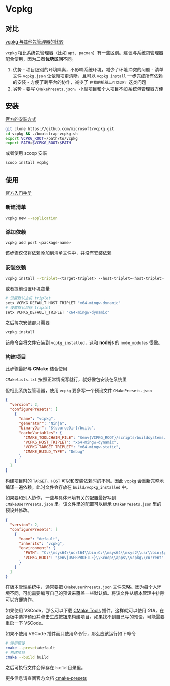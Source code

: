 # Vcpkg

## 对比

[vcpkg 与其他包管理器的比较](https://learn.microsoft.com/zh-cn/vcpkg/get_started/overview#vcpkg-compared-to-other-package-managers)

`vcpkg` 相比系统包管理器（比如 `apt`、`pacman`）有一些区别。建议与系统包管理器配合使用，因为二者**优势区间**不同。

  1. 优势
    - 项目级别的环境隔离，不影响系统环境，减少了环境冲突的问题
    - 清单文件 `vcpkg.json` 让依赖项更清晰，且可以 `vcpkg install` 一步完成所有依赖的安装
    - 方便了跨平台的协作，减少了 `在我的机器上可以运行` 这类问题
  2. 劣势
    - 要写 `CMakePresets.json`，小型项目和个人项目不如系统包管理器方便

## 安装

[官方的安装方式](https://learn.microsoft.com/zh-cn/vcpkg/get_started/get-started#1---set-up-vcpkg)

```sh
git clone https://github.com/microsoft/vcpkg.git
cd vcpkg && ./bootstrap-vcpkg.sh
export VCPKG_ROOT=/path/to/vcpkg
export PATH=$VCPKG_ROOT:$PATH
```

或者使用 scoop 安装

```sh
scoop install vcpkg
```

## 使用

[官方入门手册](https://learn.microsoft.com/zh-cn/vcpkg/get_started/get-started#3---add-dependencies-and-project-files)

### 新建清单

```sh
vcpkg new --application
```

### 添加依赖

```sh
vcpkg add port <package-name>
```

该步骤仅仅将依赖添加到清单文件中，并没有安装依赖

### 安装依赖

```sh
vcpkg install --triplet=<target-triplet> --host-triplet=<host-triplet>
```

或者提前设置环境变量

```sh
# 设置默认主机 triplet
setx VCPKG_DEFAULT_HOST_TRIPLET "x64-mingw-dynamic"
# 设置默认目标 triplet
setx VCPKG_DEFAULT_TRIPLET "x64-mingw-dynamic"
```

之后每次安装都只需要

```sh
vcpkg install
```

该命令会将文件安装到 `vcpkg_installed`，这和 **nodejs** 的 `node_modules` 很像。

### 构建项目

此步骤最好与 **CMake** 结合使用

`CMakelists.txt` 按照正常情况写就行，就好像包安装在系统里

但相比系统包管理器，使用 `vcpkg` 要多写一个预设文件 `CMakePresets.json`

```json
{
  "version": 2,
  "configurePresets": [
    {
      "name": "vcpkg",
      "generator": "Ninja",
      "binaryDir": "${sourceDir}/build",
      "cacheVariables": {
        "CMAKE_TOOLCHAIN_FILE": "$env{VCPKG_ROOT}/scripts/buildsystems/vcpkg.cmake",
        "VCPKG_HOST_TRIPLET": "x64-mingw-dynamic",
        "VCPKG_TARGET_TRIPLET": "x64-mingw-static",
        "CMAKE_BUILD_TYPE": "Debug"
      }
    }
  ]
}
```

构建项目时的 `TARGET`、`HOST` 可以和安装依赖时的不同。因此 `vcpkg` 会重新完整地编译一遍依赖。此时文件会存放在 `build/vcpkg_installed` 中。

如果要和别人协作，一些与具体环境有关的配置最好写到 `CMakeUserPresets.json` 里。该文件里的配置可以继承 `CMakePresets.json` 里的预设并修改。

```json
{
  "version": 2,
  "configurePresets": [
    {
      "name": "default",
      "inherits": "vcpkg",
      "environment": {
        "PATH": "C:\\msys64\\ucrt64\\bin;C:\\msys64\\msys2\\usr\\bin;$penv{PATH}",
        "VCPKG_ROOT": "$env{USERPROFILE}\\Scoop\\apps\\vcpkg\\current"
      }
    }
  ]
}
```

在版本管理系统中，通常要把 `CMakeUserPresets.json` 文件忽略。因为每个人环境不同，可能需要编写自己的预设来覆盖一些默认值。将该文件从版本管理中排除可以方便协作。

如果使用 VSCode，那么可以下载 [CMake Tools](https://marketplace.visualstudio.com/items?itemName=ms-vscode.cmake-tools) 插件。这样就可以使用 *GUI*，在面板中选择预设并点击生成按钮来构建项目。如果找不到自己写的预设，可能需要重启一下 VSCode。

如果不使用 VSCode 插件而只使用命令行，那么应该运行如下命令

```sh
# 使用预设
cmake --preset=default
# 构建项目
cmake --build build
```

之后可执行文件会保存在 `build` 目录里。

更多信息请查阅官方文档 [cmake-presets](https://cmake.org/cmake/help/latest/manual/cmake-presets.7.html)
